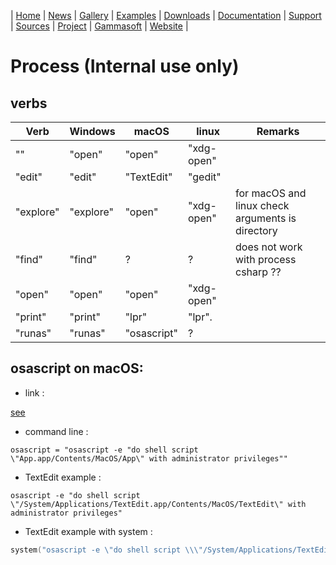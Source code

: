 | [Home](home.md) | [News](news.md) | [Gallery](gallery.md) | [Examples](examples.md) | [Downloads](downloads.md) | [Documentation](documentation.md) | [Support](support.md) | [Sources](https://github.com/gammasoft71/xtd) | [Project](https://sourceforge.net/projects/xtdpro/) | [Gammasoft](gammasoft.md) | [Website](https://gammasoft71.github.io/xtd) |

# Process (**Internal use only**)

## verbs

| Verb      | Windows    | macOS       | linux      | Remarks                                          |
|-----------|------------|-------------|------------|--------------------------------------------------|
| ""        | "open"     | "open"      | "xdg-open" |                                                  |
| "edit"    | "edit"     | "TextEdit"  | "gedit"    |                                                  | 
| "explore" | "explore"  | "open"      | "xdg-open" | for macOS and linux check arguments is directory |
| "find"    | "find"     | ?           | ?          | does not work with process csharp ??             |
| "open"    | "open"     | "open"      | "xdg-open" |                                                  |
| "print"   | "print"    | "lpr"       | "lpr".     |                                                  |
| "runas"   | "runas"    | "osascript" | ?          |                                                  |
 
## osascript on macOS:

* link : 

[see](https://hybridhacker.com/ask-for-sudo-password-in-graphical-mode-on-macos-x.html)

* command line :

```shell
osascript = "osascript -e "do shell script \"App.app/Contents/MacOS/App\" with administrator privileges""
```

* TextEdit example :

```shell
osascript -e "do shell script \"/System/Applications/TextEdit.app/Contents/MacOS/TextEdit\" with administrator privileges"
```

* TextEdit example with system :

```c++
system("osascript -e \"do shell script \\\"/System/Applications/TextEdit.app/Contents/MacOS/TextEdit\\\" with administrator privileges\"");
```
